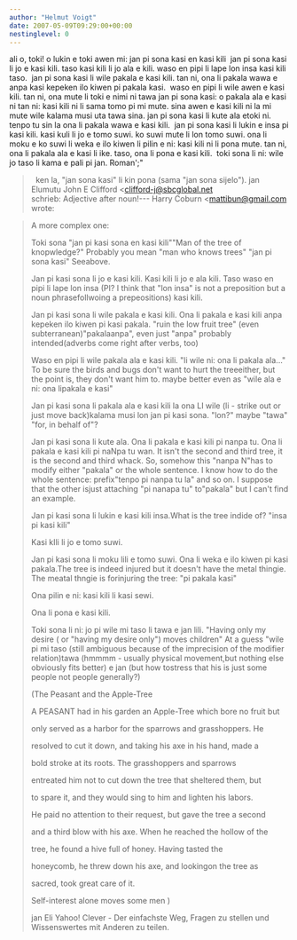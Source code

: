 ```yaml
---
author: "Helmut Voigt"
date: 2007-05-09T09:29:00+00:00
nestinglevel: 0
---
```

ali o, toki! o lukin e toki awen mi: jan pi sona kasi en kasi kili  jan pi sona kasi li jo e kasi kili. taso kasi kili li jo ala e kili. waso en pipi li lape lon insa kasi kili taso.  jan pi sona kasi li wile pakala e kasi kili. tan ni, ona li pakala wawa e anpa kasi kepeken ilo kiwen pi pakala kasi.  waso en pipi li wile awen e kasi kili. tan ni, ona mute li toki e nimi ni tawa jan pi sona kasi: o pakala ala e kasi ni tan ni: kasi kili ni li sama tomo pi mi mute. sina awen e kasi kili ni la mi mute wile kalama musi uta tawa sina. jan pi sona kasi li kute ala etoki ni. tenpo tu sin la ona li pakala wawa e kasi kili.  jan pi sona kasi li lukin e insa pi kasi kili. kasi kuli li jo e tomo suwi. ko suwi mute li lon tomo suwi. ona li moku e ko suwi li weka e ilo kiwen li pilin e ni: kasi kili ni li pona mute. tan ni, ona li pakala ala e kasi li ike. taso, ona li pona e kasi kili.  toki sona li ni: wile jo taso li kama e pali pi jan. Roman';"
>  ken la, "jan sona kasi" li kin pona (sama "jan sona sijelo"). jan Elumutu John E Clifford <[clifford-j@sbcglobal.net](mailto://clifford-j@sbcglobal.net)\
> schrieb: Adjective after noun!---
 Harry Coburn <[mattibun@gmail.com](mailto://mattibun@gmail.com)\
> wrote:

> A more complex one:
> 
> 
> Toki sona "jan pi kasi sona en kasi kili""Man of the tree of knopwledge?" Probably you mean "man who knows trees" "jan pi sona kasi" Seeabove. 
> 
> 
> Jan pi kasi sona li jo e kasi kili. Kasi kili li jo e ala kili. Taso waso en
> pipi li lape lon insa (PI? I think that "lon insa" is not a preposition but a noun phrasefollwoing a prepeositions) kasi kili.
> 
> 
> 
> Jan pi kasi sona li wile pakala e kasi kili. Ona li pakala e kasi kili anpa
> kepeken ilo kiwen pi kasi pakala.
> "ruin the low fruit tree" (even subterranean)"pakalaanpa", even just "anpa" probably intended(adverbs come right after verbs, too) 
> 
> Waso en pipi li wile pakala ala e kasi kili.
> "li wile ni: ona li pakala ala..." To be sure the birds and bugs don't want to hurt the treeeither, but the point is, they don't want him to. maybe better even as "wile ala e ni: ona lipakala e kasi" 
> 
> Jan pi kasi sona li pakala ala e kasi kili la ona LI wile (li - strike out or just move back)kalama musi lon
> jan pi kasi sona. 
> "lon?" maybe "tawa" "for, in behalf of"?
> 
> Jan pi kasi sona li kute ala. Ona li pakala e kasi kili pi nanpa tu. Ona li
> pakala e kasi kili pi naNpa tu wan. It isn't the second and third tree, it is the second and third whack. So, somehow this "nanpa N"has to modify either "pakala" or the whole sentence. I know how to do the whole sentence: prefix"tenpo pi nanpa tu la" and so on. I suppose that the other isjust attaching "pi nanapa tu" to"pakala" but I can't find an example.
> 
> 
> 
> Jan pi kasi sona li lukin e kasi kili insa.What is the tree indide of? "insa pi kasi kili"
> 
> 
> Kasi kIli li jo e tomo suwi.
> 
> 
> 
> Jan pi kasi sona li moku lili e tomo suwi. Ona li weka e ilo kiwen pi kasi
> pakala.The tree is indeed injured but it doesn't have the metal thingie. The meatal thngie is forinjuring the tree: "pi pakala kasi"
> 
> 
> 
> Ona pilin e ni: kasi kili li kasi sewi.
> 
> 
> 
> Ona li pona e kasi kili.
> 
> 
> 
> Toki sona li ni: jo pi wile mi taso li tawa e jan lili.
> "Having only my desire ( or "having my desire only") moves children"
> At a guess "wile pi mi taso (still ambiguous because of the imprecision of the modifier relation)tawa (hmmmm - usually physical movement,but nothing else obviously fits better) e jan (but how tostress that his is just some people not people generally?)
> 
> 
> 
> 
> 
> (The Peasant and the Apple-Tree
> 
> A PEASANT had in his garden an Apple-Tree which bore no fruit but
> 
> only served as a harbor for the sparrows and grasshoppers. He
> 
> resolved to cut it down, and taking his axe in his hand, made a
> 
> bold stroke at its roots. The grasshoppers and sparrows
> 
> entreated him not to cut down the tree that sheltered them, but
> 
> to spare it, and they would sing to him and lighten his labors.
> 
> He paid no attention to their request, but gave the tree a second
> 
> and a third blow with his axe. When he reached the hollow of the
> 
> tree, he found a hive full of honey. Having tasted the
> 
> honeycomb, he threw down his axe, and lookingon the tree as
> 
> sacred, took great care of it.
> 
> Self-interest alone moves some men )
> 
> jan Eli
> Yahoo! Clever - Der einfachste Weg, Fragen zu stellen und Wissenswertes mit Anderen zu teilen.